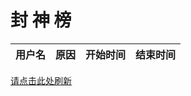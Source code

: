 # 封 神 榜

<table id="banlist"><thead><tr><th>用户名</th><th>原因</th><th>开始时间</th><th>结束时间</th></tr></thead><tbody></tbody></table>

<a href="javascript:loadBanList()">请点击此处刷新</a>
